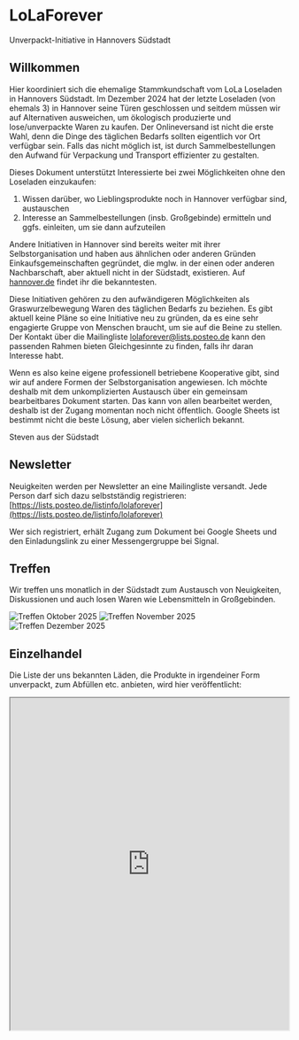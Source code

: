 # LoLaForever
Unverpackt-Initiative in Hannovers Südstadt

## Willkommen
Hier koordiniert sich die ehemalige Stammkundschaft vom LoLa Loseladen in Hannovers Südstadt. Im Dezember 2024 hat der letzte Loseladen (von ehemals 3) in Hannover seine Türen geschlossen und seitdem müssen wir auf Alternativen ausweichen, um ökologisch produzierte und lose/unverpackte Waren zu kaufen. Der Onlineversand ist nicht die erste Wahl, denn die Dinge des täglichen Bedarfs sollten eigentlich vor Ort verfügbar sein. Falls das nicht möglich ist, ist durch Sammelbestellungen den Aufwand für Verpackung und Transport effizienter zu gestalten.

Dieses Dokument unterstützt Interessierte bei zwei Möglichkeiten ohne den Loseladen einzukaufen:
1. Wissen darüber, wo Lieblingsprodukte noch in Hannover verfügbar sind, austauschen
2. Interesse an Sammelbestellungen (insb. Großgebinde) ermitteln und ggfs. einleiten, um sie dann aufzuteilen

Andere Initiativen in Hannover sind bereits weiter mit ihrer Selbstorganisation und haben aus ähnlichen oder anderen Gründen Einkaufsgemeinschaften gegründet, die mglw. in der einen oder anderen Nachbarschaft, aber aktuell nicht in der Südstadt, existieren. Auf [hannover.de](https://www.hannover.de/Leben-in-der-Region-Hannover/Umwelt-Nachhaltigkeit/Naturschutz/Aufgaben-Projekte/Das-Agrikulturprogramm-f%C3%BCr-Hannover/Regionale-Einkaufstipps/Solidarische-Landwirtschaft-und-Einkaufsgemeinschaften2/Einkaufsgemeinschaften) findet ihr die bekanntesten.

Diese Initiativen gehören zu den aufwändigeren Möglichkeiten als Graswurzelbewegung Waren des täglichen Bedarfs zu beziehen. Es gibt aktuell keine Pläne so eine Initiative neu zu gründen, da es eine sehr engagierte Gruppe von Menschen braucht, um sie auf die Beine zu stellen. Der Kontakt über die Mailingliste [lolaforever@lists.posteo.de](mailto:lolaforever@lists.posteo.de) kann den passenden Rahmen bieten Gleichgesinnte zu finden, falls ihr daran Interesse habt.

Wenn es also keine eigene professionell betriebene Kooperative gibt, sind wir auf andere Formen der Selbstorganisation angewiesen. Ich möchte deshalb mit dem unkomplizierten Austausch über ein gemeinsam bearbeitbares Dokument starten. Das kann von allen bearbeitet werden, deshalb ist der Zugang momentan noch nicht öffentlich. Google Sheets ist bestimmt nicht die beste Lösung, aber vielen sicherlich bekannt.

Steven aus der Südstadt

## Newsletter
Neuigkeiten werden per Newsletter an eine Mailingliste versandt. Jede Person darf sich dazu selbstständig registrieren: [https://lists.posteo.de/listinfo/lolaforever](https://lists.posteo.de/listinfo/lolaforever)

Wer sich registriert, erhält Zugang zum Dokument bei Google Sheets und den Einladungslink zu einer Messengergruppe bei Signal.

## Treffen

Wir treffen uns monatlich in der Südstadt zum Austausch von Neuigkeiten, Diskussionen und auch losen Waren wie Lebensmitteln in Großgebinden.

![Treffen Oktober 2025](assets/25-10-treffen.png)
![Treffen November 2025](assets/25-11-treffen.png)
![Treffen Dezember 2025](assets/25-12-treffen.png)

## Einzelhandel

Die Liste der uns bekannten Läden, die Produkte in irgendeiner Form unverpackt, zum Abfüllen etc. anbieten, wird hier veröffentlicht:

<iframe height="600" src="https://docs.google.com/spreadsheets/d/e/2PACX-1vQliXG_XNvtnH44Cj75XP49-Guy9-A9e2rBBsHKxEY-gqBQS8hti-Z-NxF3AoRTC5dmRBGYx3urD6k3/pubhtml?gid=0&amp;single=true&amp;widget=false&amp;headers=false" style="width: 100%;"></iframe>
